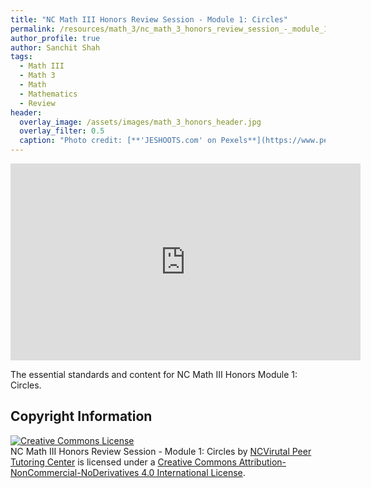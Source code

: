 ```yaml
---
title: "NC Math III Honors Review Session - Module 1: Circles"
permalink: /resources/math_3/nc_math_3_honors_review_session_-_module_1_circles
author_profile: true
author: Sanchit Shah
tags:
  - Math III
  - Math 3
  - Math
  - Mathematics
  - Review
header:
  overlay_image: /assets/images/math_3_honors_header.jpg 
  overlay_filter: 0.5
  caption: "Photo credit: [**'JESHOOTS.com' on Pexels**](https://www.pexels.com/photo/person-holding-a-chalk-in-front-of-the-chalk-board-714699/)"
---
```

<iframe width="560" height="315" src="https://ncvps.yuja.com/V/Video?v=2366364&node=8480984&a=1073258069&preload=false" frameborder="0" webkitallowfullscreen mozallowfullscreen allowfullscreen></iframe>

The essential standards and content for NC Math III Honors Module 1: Circles.

## Copyright Information
<a rel="license" href="http://creativecommons.org/licenses/by-nc-nd/4.0/"><img alt="Creative Commons License" style="border-width:0" src="https://i.creativecommons.org/l/by-nc-nd/4.0/88x31.png" /></a><br /><span xmlns:dct="http://purl.org/dc/terms/" href="http://purl.org/dc/dcmitype/MovingImage" property="dct:title" rel="dct:type"> NC Math III Honors Review Session - Module 1: Circles</span> by <a xmlns:cc="http://creativecommons.org/ns#" href="https://ptcresources.github.io/resources/math_3/nc_math_3_honors_review_session_-_module_1_circles" property="cc:attributionName" rel="cc:attributionURL">NCVirutal Peer Tutoring Center</a> is licensed under a <a rel="license" href="http://creativecommons.org/licenses/by-nc-nd/4.0/">Creative Commons Attribution-NonCommercial-NoDerivatives 4.0 International License</a>.